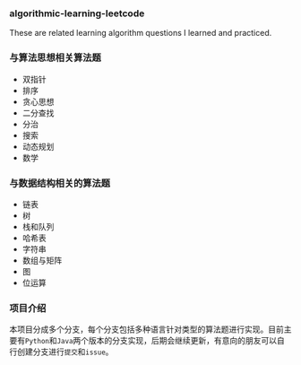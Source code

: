 ### algorithmic-learning-leetcode
These are related learning algorithm questions I learned and practiced.
### 与算法思想相关算法题
- 双指针
- 排序
- 贪心思想
- 二分查找
- 分治
- 搜索
- 动态规划
- 数学
### 与数据结构相关的算法题
- 链表
- 树
- 栈和队列
- 哈希表
- 字符串
- 数组与矩阵
- 图
- 位运算
### 项目介绍
本项目分成多个分支，每个分支包括多种语言针对类型的算法题进行实现。目前主要有`Python`和`Java`两个版本的分支实现，后期会继续更新，有意向的朋友可以自行创建分支进行`提交`和`issue`。
